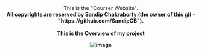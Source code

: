 <center>This is the "Courser Website". <br>
<b>All copyrights are reserved by Sandip Chakraborty (the owner of this git - "https://github.com/SandipCB"). </b>
<br>
<br>
<b>This is the Overview of my project<b><br>

![image](https://github.com/SandipCB/Course_Website/assets/96263756/509e9f1d-5dfd-4c69-9c9f-0ec53238c027)
